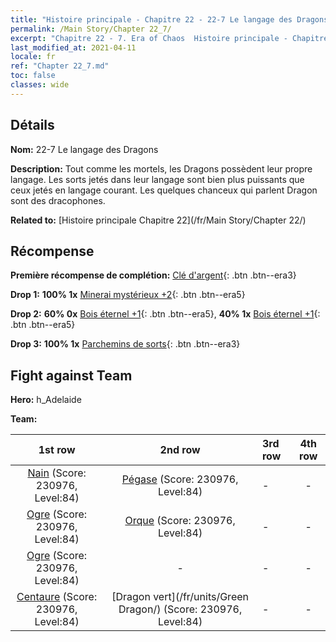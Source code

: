 ```yaml
---
title: "Histoire principale - Chapitre 22 - 22-7 Le langage des Dragons"
permalink: /Main Story/Chapter 22_7/
excerpt: "Chapitre 22 - 7. Era of Chaos  Histoire principale - Chapitre 22_7. 22-7 Le langage des Dragons"
last_modified_at: 2021-04-11
locale: fr
ref: "Chapter 22_7.md"
toc: false
classes: wide
---
```


## Détails

 **Nom:** 22-7 Le langage des Dragons

 **Description:** Tout comme les mortels, les Dragons possèdent leur propre langage. Les sorts jetés dans leur langage sont bien plus puissants que ceux jetés en langage courant. Les quelques chanceux qui parlent Dragon sont des dracophones.

 **Related to:** [Histoire principale Chapitre 22](/fr/Main Story/Chapter 22/)

## Récompense

 **Première récompense de complétion:** [Clé d'argent](/fr/Items/con_693/){: .btn .btn--era3}

 **Drop 1:** **100% 1x** [Minerai mystérieux +2](/fr/Items/mat_75/){: .btn .btn--era5}

 **Drop 2:** **60% 0x** [Bois éternel +1](/fr/Items/mat_69/){: .btn .btn--era5}, **40% 1x** [Bois éternel +1](/fr/Items/mat_69/){: .btn .btn--era5}

 **Drop 3:** **100% 1x** [Parchemins de sorts](/fr/Items/con_694/){: .btn .btn--era3}


## Fight against Team
 **Hero:** h_Adelaide

 **Team:**


  | 1st row | 2nd row | 3rd row | 4th row |
  |:----:|:----:|:----|:----:|
  | [Nain](/fr/units/Dwarf/) (Score: 230976, Level:84)  | [Pégase](/fr/units/Pegasus/) (Score: 230976, Level:84)  | - | - |
  | [Ogre](/fr/units/Ogre/) (Score: 230976, Level:84)  | [Orque](/fr/units/Orc/) (Score: 230976, Level:84)  | - | - |
  | [Ogre](/fr/units/Ogre/) (Score: 230976, Level:84)  | - | - | - |
  | [Centaure](/fr/units/Centaur/) (Score: 230976, Level:84)  | [Dragon vert](/fr/units/Green Dragon/) (Score: 230976, Level:84)  | - | - |


